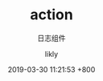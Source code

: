---
title: action
subtitle: 日志组件 
description: 简化日志记录与埋点
layout: page
categories: []
tags: []
menus:
    - action
    - action
author: likly
date: 2019-03-30 11:21:53 +800
version: 1.0
---